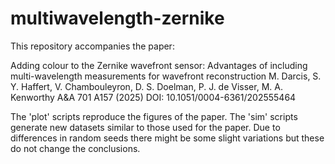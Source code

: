 # multiwavelength-zernike

This repository accompanies the paper:

  Adding colour to the Zernike wavefront sensor: Advantages of including multi-wavelength measurements for wavefront reconstruction
  M.  Darcis, S. Y.  Haffert, V.  Chambouleyron, D. S.  Doelman, P. J.  de Visser, M. A.  Kenworthy
  A&A 701 A157 (2025)
  DOI: 10.1051/0004-6361/202555464

The 'plot' scripts reproduce the figures of the paper. The 'sim' scripts generate new datasets similar to those used for the paper. Due to differences in random seeds there might be some slight variations but these do not change the conclusions.
